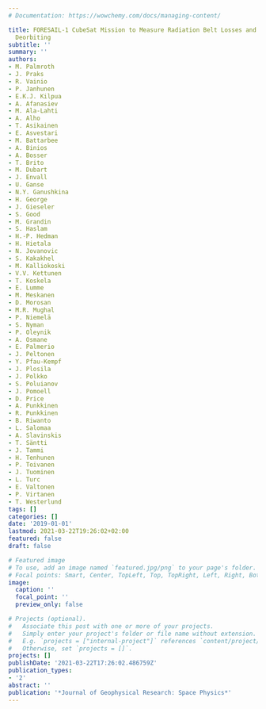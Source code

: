 ```yaml
---
# Documentation: https://wowchemy.com/docs/managing-content/

title: FORESAIL-1 CubeSat Mission to Measure Radiation Belt Losses and Demonstrate
  Deorbiting
subtitle: ''
summary: ''
authors:
- M. Palmroth
- J. Praks
- R. Vainio
- P. Janhunen
- E.K.J. Kilpua
- A. Afanasiev
- M. Ala-Lahti
- A. Alho
- T. Asikainen
- E. Asvestari
- M. Battarbee
- A. Binios
- A. Bosser
- T. Brito
- M. Dubart
- J. Envall
- U. Ganse
- N.Y. Ganushkina
- H. George
- J. Gieseler
- S. Good
- M. Grandin
- S. Haslam
- H.-P. Hedman
- H. Hietala
- N. Jovanovic
- S. Kakakhel
- M. Kalliokoski
- V.V. Kettunen
- T. Koskela
- E. Lumme
- M. Meskanen
- D. Morosan
- M.R. Mughal
- P. Niemelä
- S. Nyman
- P. Oleynik
- A. Osmane
- E. Palmerio
- J. Peltonen
- Y. Pfau-Kempf
- J. Plosila
- J. Polkko
- S. Poluianov
- J. Pomoell
- D. Price
- A. Punkkinen
- R. Punkkinen
- B. Riwanto
- L. Salomaa
- A. Slavinskis
- T. Säntti
- J. Tammi
- H. Tenhunen
- P. Toivanen
- J. Tuominen
- L. Turc
- E. Valtonen
- P. Virtanen
- T. Westerlund
tags: []
categories: []
date: '2019-01-01'
lastmod: 2021-03-22T19:26:02+02:00
featured: false
draft: false

# Featured image
# To use, add an image named `featured.jpg/png` to your page's folder.
# Focal points: Smart, Center, TopLeft, Top, TopRight, Left, Right, BottomLeft, Bottom, BottomRight.
image:
  caption: ''
  focal_point: ''
  preview_only: false

# Projects (optional).
#   Associate this post with one or more of your projects.
#   Simply enter your project's folder or file name without extension.
#   E.g. `projects = ["internal-project"]` references `content/project/deep-learning/index.md`.
#   Otherwise, set `projects = []`.
projects: []
publishDate: '2021-03-22T17:26:02.486759Z'
publication_types:
- '2'
abstract: ''
publication: '*Journal of Geophysical Research: Space Physics*'
---
```

